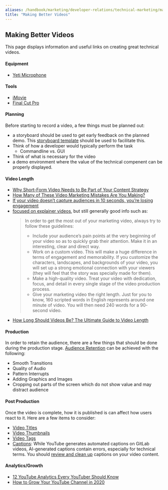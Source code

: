 ```yaml
---
aliases: /handbook/marketing/developer-relations/technical-marketing/making_better_videos.html
title: "Making Better Videos"
---
```


## Making Better Videos

This page displays information and useful links on creating great technical videos.

#### Equipment

* [Yeti Microphone](https://www.bluedesigns.com/products/yeti/])

#### Tools

* [iMovie](https://www.apple.com/imovie/)
* [Final Cut Pro](https://www.apple.com/final-cut-pro/)

#### Planning

Before starting to record a video, a few things must be planned out:

* a storyboard should be used to get early feedback on the planned demo. This [storyboard template](https://docs.google.com/document/d/1Cg-8kL71lhoGqiNguh7dDwk4LeofXPKjOsQD0gAWtpo/edit#) should be used to facilitate this.
* Think of how a developer would typically perform the task
  * Commandline vs. GUI
* Think of what is necessary for the video
* a demo environment where the value of the technical compenent can be properly displayed.

#### Video Length

* [Why Short-Form Video Needs to Be Part of Your Content Strategy](https://www.entrepreneur.com/article/308684)
* [How Many of These Video Marketing Mistakes Are You Making?](https://www.entrepreneur.com/article/293275)
* [If your video doesn’t capture audiences in 10 seconds, you’re losing engagement](https://sociable.co/social-media/video-audiences-engagement/)
* [focused on explainer videos](https://www.yumyumvideos.com/short-vs-long-videos-explainer-video-length-wp/), but still generally good info such as:
   > In order to get the most out of your marketing video, always try to follow these guidelines:
   > * Include your audience’s pain points at the very beginning of your video so as to quickly grab their attention. Make it in an interesting, clear and direct way.
   > * Work on a custom video. This will make a huge difference in terms of engagement and memorability. If you customize the characters, landscapes, and backgrounds of your video, you will set up a strong emotional connection with your viewers (they will feel that the story was specially made for them).
   > * Make a high-quality video. Treat your video with dedication, focus, and detail in every single stage of the video production process.
   > * Give your marketing video the right length. Just for you to know, 160 scripted words in English represents around one minute of video. You will then need 240 words for a 90- second video.
* [How Long Should Videos Be? The Ultimate Guide to Video Length](https://www.vidyard.com/blog/video-length/)

#### Production

In order to retain the audience, there are a few things that should be done during the production stage.
[Audience Retention](https://backlinko.com/hub/youtube/retention) can be achieved with the following:

* Smooth Transitions
* Quality of Audio
* Pattern Interrupts
* Adding Graphics and Images
* Cropping out parts of the screen which do not show value and may distract audience

#### Post Production

Once the video is complete, how it is published is can affect how users react to it. Here are a few items to consider:

* [Video Titles](https://backlinko.com/hub/youtube/title)
* [Video Thumbnails](https://louisem.com/198803/how-to-youtube-thumbnails)
* [Video Tags](https://ahrefs.com/blog/youtube-tags/)
* [Captions](https://www.boia.org/blog/youtube-closed-captioning-for-accessibility-why-and-how): While YouTube generates automated captions on GitLab videos, AI-generated captions contain errors, especially for technical terms. You should [review and clean up](https://support.google.com/youtube/answer/2734705) captions on your video content.

#### Analytics/Growth

* [12 YouTube Analytics Every YouTuber Should Know](https://www.business2community.com/youtube/12-youtube-analytics-every-youtuber-should-know-02206636)
* [How to Grow Your YouTube Channel in 2020](https://backlinko.com/grow-youtube-channel)
